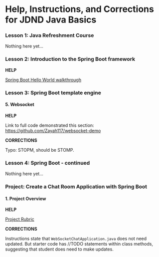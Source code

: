 # Help, Instructions, and Corrections for JDND Java Basics

### Lesson 1: Java Refreshment Course

Nothing here yet...

### Lesson 2: Introduction to the Spring Boot framework

**HELP**

[Spring Boot Hello World walkthrough](https://docs.google.com/document/d/1U9YSsxs45A6j6dpF9frOB4_6AHoHhBRP3_Hq8WBTmNg/edit?usp=sharing)

### Lesson 3: Spring Boot template engine

#### 5. Websocket

**HELP**

Link to full code demonstrated this section: https://github.com/Zayah117/websocket-demo

**CORRECTIONS**

Typo: STOPM, should be STOMP.

### Lesson 4: Spring Boot - continued

Nothing here yet...

### Project: Create a Chat Room Application with Spring Boot

#### 1. Project Overview

**HELP**

[Project Rubric](https://docs.google.com/document/d/1F2-p99c7_G6p41YQfnz5ehtySMlxQwZ9W-gqzONgPTw/edit?usp=sharing)

**CORRECTIONS**

Instructions state that ```WebSocketChatApplication.java``` does not need updated. But starter code has //TODO statements within class methods, suggesting that student does need to make updates.
